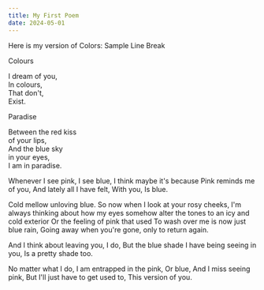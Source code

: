 ```yaml
---
title: My First Poem
date: 2024-05-01
---
```


Here is my version of Colors:
Sample Line Break 

<div class="poetry">
Colours

I dream of you,  
In colours,  
That don't,  
Exist.  

Paradise  

Between the red kiss  
of your lips,  
And the blue sky  
in your eyes,  
I am in paradise.   

Whenever I see pink,
I see blue,
I think maybe it's because 
Pink reminds me of you,
And lately all I have felt,
With you,
Is blue. 

Cold mellow unloving blue. 
So now when I look at your rosy cheeks,
I'm always thinking about how
my eyes somehow alter the tones
to an icy and cold exterior
Or the feeling of pink that used
To wash over me
is now just blue rain,
Going away when you're gone,
only to return again. 

And I think about leaving you,
I do,
But the blue shade I have being seeing in you,
Is a pretty shade too. 

No matter what I do,
I am entrapped in the pink,
Or blue,
And I miss seeing pink,
But I'll just have to get used to,
This version of you.  

</div>
